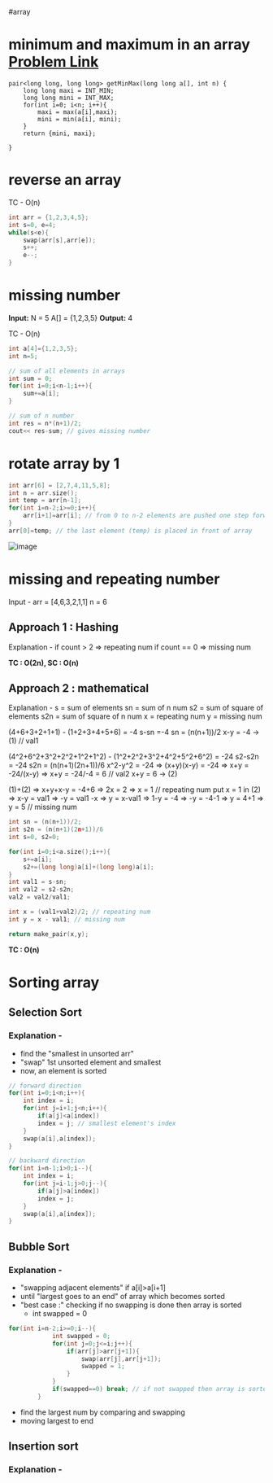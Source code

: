 #array
# minimum and maximum in an array [Problem Link](https://www.geeksforgeeks.org/problems/find-minimum-and-maximum-element-in-an-array4428/1)

```cpp:6e047d76-772f-4fc2-82e7-66db674238fa
pair<long long, long long> getMinMax(long long a[], int n) {
    long long maxi = INT_MIN;
    long long mini = INT_MAX;
    for(int i=0; i<n; i++){
        maxi = max(a[i],maxi);
        mini = min(a[i], mini);
    }
    return {mini, maxi};
    
}
```
# reverse an array 

TC - O(n)
```cpp
int arr = {1,2,3,4,5};
int s=0, e=4;
while(s<e){
	swap(arr[s],arr[e]);
	s++;
	e--;
}
```

# missing number
**Input:**
	N = 5
	A[] = {1,2,3,5}
**Output:** 4

TC - O(n)
```cpp
int a[4]={1,2,3,5};
int n=5;

// sum of all elements in arrays
int sum = 0;
for(int i=0;i<n-1;i++){
	sum+=a[i];
}

// sum of n number
int res = n*(n+1)/2;
cout<< res-sum; // gives missing number
```

# rotate array by 1

```cpp
int arr[6] = [2,7,4,11,5,8];
int n = arr.size();
int temp = arr[n-1];
for(int i=n-2;i>=0;i++){
	arr[i+1]=arr[i]; // from 0 to n-2 elements are pushed one step forward
}
arr[0]=temp; // the last element (temp) is placed in front of array
```

![image](https://github.com/Sujithamathvini/DSA/assets/70484186/fb64e5db-ee4f-4a4b-9446-c32693304add)


# missing and repeating number

Input -
arr = [4,6,3,2,1,1]
n = 6

## Approach 1 : Hashing

Explanation -
if count > 2 => repeating num
if count == 0 => missing num

**TC : O(2n), SC : O(n)**

## Approach 2 : mathematical

Explanation -
s = sum of elements
sn = sum of n num
s2 = sum of square of elements
s2n = sum of square of n num
x = repeating num
y = missing num

(4+6+3+2+1+1) - (1+2+3+4+5+6) = -4
s-sn =-4
sn = (n(n+1))/2
x-y = -4 -> (1) // val1

(4^2+6^2+3^2+2^2+1^2+1^2) - (1^2+2^2+3^2+4^2+5^2+6^2) = -24
s2-s2n = -24
s2n = (n(n+1)(2n+1))/6
x^2-y^2 = -24 => (x+y)(x-y) = -24 => x+y = -24/(x-y) => x+y = -24/-4 = 6 // val2
x+y = 6 -> (2)

(1)+(2) => x+y+x-y = -4+6 => 2x = 2 => x = 1 // repeating num
put x = 1 in (2) => x-y = val1 => -y = val1 -x => y = x-val1
=> 1-y = -4 => -y = -4-1 => y = 4+1 => y = 5 // missing num

```cpp
int sn = (n(n+1))/2;
int s2n = (n(n+1)(2n+1))/6
int s=0, s2=0;

for(int i=0;i<a.size();i++){
	s+=a[i];
	s2+=(long long)a[i]+(long long)a[i];
}
int val1 = s-sn;
int val2 = s2-s2n;
val2 = val2/val1;

int x = (val1+val2)/2; // repeating num
int y = x - val1; // missing num

return make_pair(x,y);
```

**TC : O(n)**

# Sorting array
## Selection Sort

### Explanation -
- find the "smallest in unsorted arr"
- "swap" 1st unsorted element and smallest
- now, an element is sorted
```cpp
// forward direction
for(int i=0;i<n;i++){
	int index = i;
	for(int j=i+1;j<n;i++){
		if(a[j]<a[index])
		index = j; // smallest element's index
	}
	swap(a[i],a[index]);
}

// backward direction
for(int i=n-1;i>0;i--){
	int index = i;
	for(int j=i-1;j>0;j--){
		if(a[j]>a[index])
		index = j;
	}
	swap(a[i],a[index]);
}
```

## Bubble Sort
 
### Explanation -
 - "swapping adjacent elements" if a[i]>a[i+1]
 - until "largest goes to an end" of array which becomes sorted
 - "best case :" checking if no swapping is done then array is sorted
	 - int swapped = 0

```cpp
for(int i=n-2;i>=0;i--){
            int swapped = 0;
            for(int j=0;j<=i;j++){
                if(arr[j]>arr[j+1]){
                    swap(arr[j],arr[j+1]);
                    swapped = 1;
                }
            }
            if(swapped==0) break; // if not swapped then array is sorted and break loop
        }
```

- find the largest num by comparing and swapping
- moving largest to end

## Insertion sort

### Explanation -
